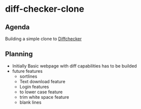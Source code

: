 # diff-checker-clone

## Agenda
Building a simple clone to [Diffchecker](https://www.diffchecker.com/)

## Planning
- Initially Basic webpage with diff capabilities has to be builded
- future features
  - sortlines
  - Text download feature
  - Login features
  - to lower case feature
  - trim white space feature
  - blank lines
